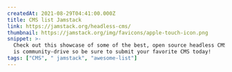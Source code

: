 ```yaml
---
createdAt: 2021-08-29T04:41:00.000Z
title: CMS list Jamstack
link: https://jamstack.org/headless-cms/
thumbnail: https://jamstack.org/img/favicons/apple-touch-icon.png
snippet: >-
  Check out this showcase of some of the best, open source headless CMSes. This
  is community-drive so be sure to submit your favorite CMS today!
tags: ["CMS", " jamstack", "awesome-list"]
---
```

